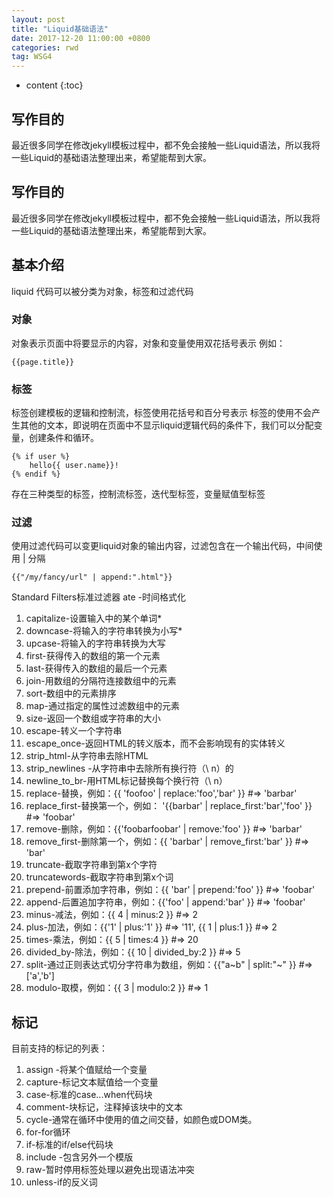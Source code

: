 ```yaml
---
layout: post
title: "Liquid基础语法"
date: 2017-12-20 11:00:00 +0800 
categories: rwd
tag: WSG4
---
```

* content
{:toc}

## 写作目的
最近很多同学在修改jekyll模板过程中，都不免会接触一些Liquid语法，所以我将一些Liquid的基础语法整理出来，希望能帮到大家。

<!-- more -->

## 写作目的
最近很多同学在修改jekyll模板过程中，都不免会接触一些Liquid语法，所以我将一些Liquid的基础语法整理出来，希望能帮到大家。
## 基本介绍
liquid 代码可以被分类为对象，标签和过滤代码
### 对象
对象表示页面中将要显示的内容，对象和变量使用双花括号表示
例如：
```
{{page.title}}
```
### 标签
标签创建模板的逻辑和控制流，标签使用花括号和百分号表示
标签的使用不会产生其他的文本，即说明在页面中不显示liquid逻辑代码的条件下，我们可以分配变量，创建条件和循环。

```
{% if user %}
    hello{{ user.name}}!
{% endif %}
```
存在三种类型的标签，控制流标签，迭代型标签，变量赋值型标签

### 过滤

使用过滤代码可以变更liquid对象的输出内容，过滤包含在一个输出代码，中间使用 | 分隔

```
{{"/my/fancy/url" | append:".html"}}
```

Standard Filters标准过滤器
ate -时间格式化
1. capitalize-设置输入中的某个单词*
1. downcase-将输入的字符串转换为小写*
1. upcase-将输入的字符串转换为大写
1. first-获得传入的数组的第一个元素
1. last-获得传入的数组的最后一个元素
1. join-用数组的分隔符连接数组中的元素
1. sort-数组中的元素排序
1. map-通过指定的属性过滤数组中的元素
1. size-返回一个数组或字符串的大小
1. escape-转义一个字符串
1. escape_once-返回HTML的转义版本，而不会影响现有的实体转义
1. strip_html-从字符串去除HTML
1. strip_newlines -从字符串中去除所有换行符（\ n）的
1. newline_to_br-用HTML标记替换每个换行符（\ n）
1. replace-替换，例如：{{ 'foofoo' | replace:'foo','bar' }} #=> 'barbar'
1. replace_first-替换第一个，例如： '{{barbar' | replace_first:'bar','foo' }} #=> 'foobar'
1. remove-删除，例如：{{'foobarfoobar' | remove:'foo' }} #=> 'barbar'
1. remove_first-删除第一个，例如：{{ 'barbar' | remove_first:'bar' }} #=> 'bar'
1. truncate-截取字符串到第x个字符
1. truncatewords-截取字符串到第x个词
1. prepend-前置添加字符串，例如：{{ 'bar' | prepend:'foo' }} #=> 'foobar'
1. append-后置追加字符串，例如：{{'foo' | append:'bar' }} #=> 'foobar'
1. minus-减法，例如：{{ 4 | minus:2 }} #=> 2
1. plus-加法，例如：{{'1' | plus:'1' }} #=> '11', {{ 1 | plus:1 }} #=> 2
1. times-乘法，例如：{{ 5 | times:4 }} #=> 20
1. divided_by-除法，例如：{{ 10 | divided_by:2 }} #=> 5
1. split-通过正则表达式切分字符串为数组，例如：{{"a~b" | split:"~" }} #=> ['a','b']
1. modulo-取模，例如：{{ 3 | modulo:2 }} #=> 1

## 标记
目前支持的标记的列表：

1. assign -将某个值赋给一个变量
1. capture-标记文本赋值给一个变量
1. case-标准的case...when代码块
1. comment-块标记，注释掉该块中的文本
1. cycle-通常在循环中使用的值之间交替，如颜色或DOM类。
1. for-for循环
1. if-标准的if/else代码块
1. include -包含另外一个模版
1. raw-暂时停用标签处理以避免出现语法冲突
1. unless-if的反义词
